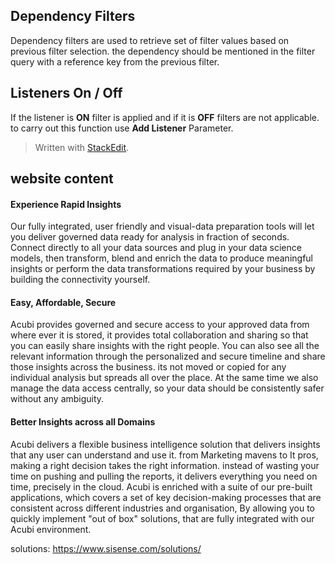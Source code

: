 

## Dependency Filters

Dependency filters are used to retrieve set of filter values based on previous filter selection. the dependency should be mentioned in the filter query with a reference key from the previous filter.

## Listeners On / Off

If the listener is  **ON**  filter is applied and if it is  **OFF**  filters are not applicable. to carry out this function use  **Add Listener** Parameter.
> Written with [StackEdit](https://stackedit.io/).

## website content

#### Experience Rapid Insights

Our fully integrated, user friendly and visual-data preparation tools will let you deliver governed data ready for analysis in fraction of seconds. Connect directly to all your data sources and plug in your data science models, then transform, blend and enrich the data to produce meaningful insights or perform the data transformations required by your business by building the connectivity yourself.
 
#### Easy, Affordable, Secure

Acubi provides governed and secure access to your approved data from where ever it is stored, it provides total collaboration and sharing so that you can easily share insights with the right people. You can also see all the relevant information through the personalized and secure timeline and share those insights across the business. its not moved or copied for any individual analysis but spreads all over the place. At the same time we also manage the data access centrally, so your data should be consistently safer without any ambiguity.

#### Better Insights across all Domains

Acubi delivers a flexible business intelligence solution that delivers insights that any user can understand and use it. from Marketing mavens to It pros, making a right decision takes the right information. instead of wasting your time on pushing and pulling the reports, it delivers everything you need on time, precisely in the cloud. Acubi is enriched with a suite of our pre-built applications, which covers a set of key decision-making processes that are consistent across different industries and organisation, By allowing you to quickly implement "out of box" solutions, that are fully integrated with our Acubi environment. 

solutions:
https://www.sisense.com/solutions/
<!--stackedit_data:
eyJoaXN0b3J5IjpbLTk1NzE1MzY4NywtMjgwMDc1MjQ0XX0=
-->
